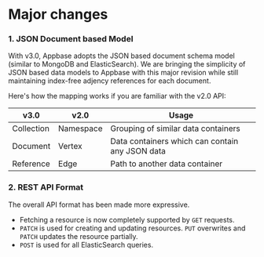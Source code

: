 # Major changes

### 1. JSON Document based Model

With v3.0, Appbase adopts the JSON based document schema model (similar to MongoDB and ElasticSearch). We are bringing the simplicity of JSON based data models to Appbase with this major revision while still maintaining index-free adjency references for each document.

Here's how the mapping works if you are familiar with the v2.0 API:

v3.0 | v2.0 | Usage
---- | ---- | -----
Collection | Namespace | Grouping of similar data containers
Document | Vertex | Data containers which can contain any JSON data
Reference | Edge | Path to another data container


### 2. REST API Format

The overall API format has been made more expressive.

* Fetching a resource is now completely supported by ``GET`` requests.  
* ``PATCH`` is used for creating and updating resources. ``PUT`` overwrites and ``PATCH`` updates the resource partially.  
* ``POST`` is used for all ElasticSearch queries.
